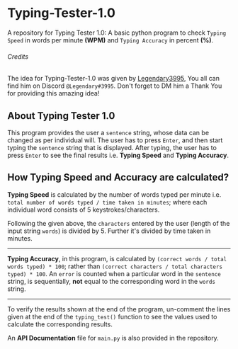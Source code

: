 # Typing-Tester-1.0
 A repository for Typing Tester 1.0: A basic python program to check `Typing Speed` in words per minute **(WPM)** and `Typing Accuracy` in percent **(%)**.
 

 ###### Credits
 The idea for Typing-Tester-1.0 was given by [Legendary3995](https://github.com/Legendary3995), You all can find him on Discord `@Legendary#3995`. Don't forget to DM him a Thank You for providing this amazing idea!
 
 
## About Typing Tester 1.0
This program provides the user a `sentence` string, whose data can be changed as per individual will. The user has to press `Enter`, and then start typing the `sentence` string that is displayed. After typing, the user has to press `Enter` to see the final results i.e. **Typing Speed** and **Typing Accuracy**.


## How Typing Speed and Accuracy are calculated?

**Typing Speed** is calculated by the number of words typed per minute i.e. `total number of words typed / time taken in minutes`; where each individual word consists of 5 keystrokes/characters. 

Following the given above, the `characters` entered by the user (length of the input string `words`) is divided by 5. Further it's divided by time taken in minutes.

<hr>

**Typing Accuracy**, in this program, is calculated by `(correct words / total words typed) * 100`; rather than `(correct characters / total characters typed) * 100`.
An `error` is counted when a particular word in the `sentence` string, is sequentially, **not** equal to the corresponding word in the `words` string. 



<hr>

To verify the results shown at the end of the program, un-comment the lines given at the end of the `typing_test()` function to see the values used to calculate the corresponding results.

An **API Documentation** file for `main.py` is also provided in the repository.
